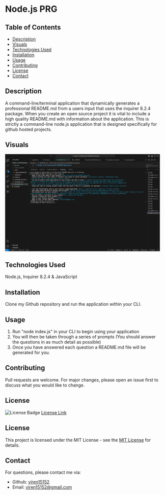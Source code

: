 # Node.js PRG

## Table of Contents

* [Description](#description)
* [Visuals](#visuals)
* [Technologies Used](#technologies-used)
* [Installation](#installation)
* [Usage](#usage)
* [Contributing](#contributing)
* [License](#license)
* [Contact](#contact)

## Description

A command-line/terminal application that dynamically generates a professional README.md from a users input that uses the inquirer 8.2.4 package. When you create an open source project it is vital to include a high quality README.md with information about the application. This is strictly a command-line node.js application that is designed specifically for github hosted projects. 

## Visuals

![Screenshot of application functioning](<Screenshot 2023-11-28 at 01.42.24.png>)

## Technologies Used

Node.js, Inquirer 8.2.4 & JavaScript 

## Installation

Clone my Github repository and run the application within your CLI.

## Usage
1. Run "node index.js" in your CLI to begin using your application 
2. You will then be taken through a series of prompts (You should answer the questions in as much detail as possible)
3. Once you have answered each question a README.md file will be generated for you. 


## Contributing

Pull requests are welcome. For major changes, please open an issue first
to discuss what you would like to change.


## License

![License Badge](https://img.shields.io/badge/License-MIT-yellow.svg)
[License Link](https://opensource.org/licenses/MIT)
## License

This project is licensed under the MIT License - see the [MIT License](https://opensource.org/licenses/MIT) for details.

## Contact


  For questions, please contact me via:
  - Github: [viren15152](https://github.com/viren15152)
  - Email: viren15152@gmail.com

